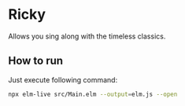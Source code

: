# Ricky

Allows you sing along with the timeless classics.


## How to run

Just execute following command:

```bash
npx elm-live src/Main.elm --output=elm.js --open
```
